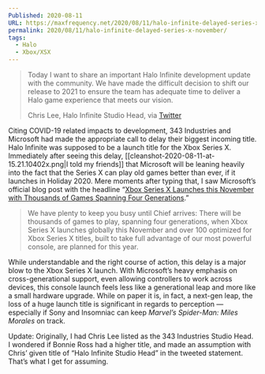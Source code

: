 ```yaml
---
Published: 2020-08-11
URL: https://maxfrequency.net/2020/08/11/halo-infinite-delayed-series-x-november/
permalink: 2020/08/11/halo-infinite-delayed-series-x-november/
tags:
  - Halo
  - Xbox/XSX
---
```

> Today I want to share an important Halo Infinite development update with the community. We have made the difficult decision to shift our release to 2021 to ensure the team has adequate time to deliver a Halo game experience that meets our vision.
> 
> Chris Lee, Halo Infinite Studio Head, via [Twitter](https://twitter.com/Halo/status/1293261002037841920/photo/1)

Citing COVID-19 related impacts to development, 343 Industries and Microsoft had made the appropriate call to delay their biggest incoming title. Halo Infinite was supposed to be a launch title for the Xbox Series X. Immediately after seeing this delay, [[cleanshot-2020-08-11-at-15.21.10402x.png|I told my friends]] that Microsoft will be leaning heavily into the fact that the Series X can play old games better than ever, if it launches in Holiday 2020. Mere moments after typing that, I saw Microsoft’s official blog post with the headline “[Xbox Series X Launches this November with Thousands of Games Spanning Four Generations](https://news.xbox.com/en-us/2020/08/11/xbox-series-x-launching-with-thousands-of-games/).”

> We have plenty to keep you busy until Chief arrives: There will be thousands of games to play, spanning four generations, when Xbox Series X launches globally this November and over 100 optimized for Xbox Series X titles, built to take full advantage of our most powerful console, are planned for this year.

While understandable and the right course of action, this delay is a major blow to the Xbox Series X launch. With Microsoft’s heavy emphasis on cross-generational support, even allowing controllers to work across devices, this console launch feels less like a generational leap and more like a small hardware upgrade. While on paper it is, in fact, a next-gen leap, the loss of a huge launch title is significant in regards to perception — especially if Sony and Insomniac can keep *Marvel’s Spider-Man: Miles Morales* on track.

Update: Originally, I had Chris Lee listed as the 343 Industries Studio Head. I wondered if Bonnie Ross had a higher title, and made an assumption with Chris’ given title of “Halo Infinite Studio Head” in the tweeted statement. That’s what I get for assuming.